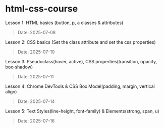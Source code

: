 # html-css-course

Lesson 1: HTML basics (button, p, a classes & attributes) 
> Date: 2025-07-08

Lesson 2: CSS basics (Set the class attribute and set the css properties) 
> Date: 2025-07-10

Lesson 3: Pseudoclass(hover, active), CSS properties(transition, opacity, box-shadow)
> Date: 2025-07-11 

Lesson 4: Chrome DevTools & CSS Box Model(padding, margin, vertical align)
> Date: 2025-07-14

Lesson 5: Text Styles(line-height, font-family) & Elements(strong, span, u)
> Date: 2025-07-16